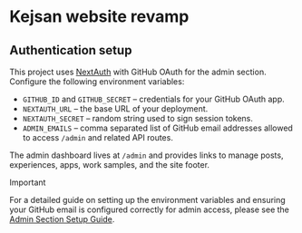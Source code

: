 # Kejsan website revamp

## Authentication setup

This project uses [NextAuth](https://next-auth.js.org/) with GitHub OAuth for the admin section. Configure the following environment variables:

- `GITHUB_ID` and `GITHUB_SECRET` – credentials for your GitHub OAuth app.
- `NEXTAUTH_URL` – the base URL of your deployment.
- `NEXTAUTH_SECRET` – random string used to sign session tokens.
- `ADMIN_EMAILS` – comma separated list of GitHub email addresses allowed to access `/admin` and related API routes.

The admin dashboard lives at `/admin` and provides links to manage posts, experiences, apps, work samples, and the site footer.

> [!IMPORTANT]
> For a detailed guide on setting up the environment variables and ensuring your GitHub email is configured correctly for admin access, please see the [Admin Section Setup Guide](./ADMIN_GUIDE.md).
